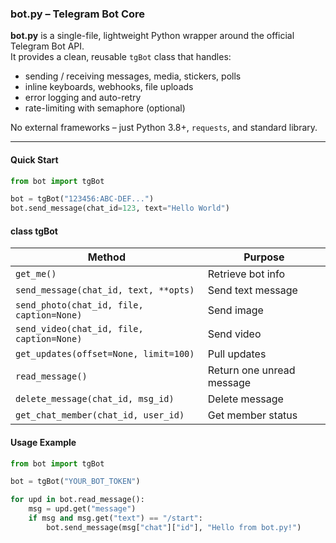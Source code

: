### bot.py – Telegram Bot Core

**bot.py** is a single-file, lightweight Python wrapper around the official Telegram Bot API.  
It provides a clean, reusable `tgBot` class that handles:

- sending / receiving messages, media, stickers, polls  
- inline keyboards, webhooks, file uploads  
- error logging and auto-retry  
- rate-limiting with semaphore (optional)  

No external frameworks – just Python 3.8+, `requests`, and standard library.

---

#### Quick Start

```python
from bot import tgBot

bot = tgBot("123456:ABC-DEF...")
bot.send_message(chat_id=123, text="Hello World")
```

#### class tgBot

| Method | Purpose |
|---|---|
| `get_me()` | Retrieve bot info |
| `send_message(chat_id, text, **opts)` | Send text message |
| `send_photo(chat_id, file, caption=None)` | Send image |
| `send_video(chat_id, file, caption=None)` | Send video |
| `get_updates(offset=None, limit=100)` | Pull updates |
| `read_message()` | Return one unread message |
| `delete_message(chat_id, msg_id)` | Delete message |
| `get_chat_member(chat_id, user_id)` | Get member status |

#### Usage Example
```python
from bot import tgBot

bot = tgBot("YOUR_BOT_TOKEN")

for upd in bot.read_message():
    msg = upd.get("message")
    if msg and msg.get("text") == "/start":
        bot.send_message(msg["chat"]["id"], "Hello from bot.py!")

```
